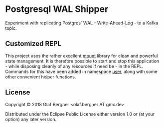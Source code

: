 # Postgresql WAL Shipper

Experiment with replicating Postgres' WAL - Write-Ahead-Log - to a Kafka topic.

## Customized REPL

This project uses the rather excellent [mount](https://github.com/tolitius/mount) library for clean and powerful state
management. It is therefore possible to start and stop this application - while disposing cleanly of any resources if need be - in the REPL. Commands for this have been added in namespace [user](./profiles/dev/src/user.clj), along with some other convenient helper functions.

## License

Copyright © 2018 Olaf Bergner <olaf.bergner AT gmx.de>

Distributed under the Eclipse Public License either version 1.0 or (at
your option) any later version.
